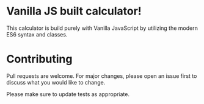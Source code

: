 # Vanilla JS built calculator!

This calculator is build purely with Vanilla JavaScript by utilizing the modern ES6 syntax and classes.

# Contributing

Pull requests are welcome. For major changes, please open an issue first to discuss what you would like to change.

Please make sure to update tests as appropriate.
